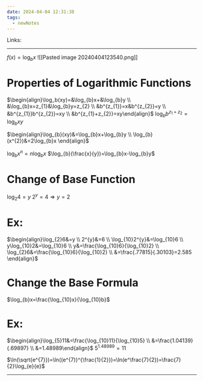 ```yaml
---
date: 2024-04-04 12:31:38
tags:
  - newNotes
---
```

Links: 

---
$f(x)=\log_{b}x$
![[Pasted image 20240404123540.png]]
# Properties of Logarithmic Functions
$\begin{align}\log_b(xy)=&\log_{b}x+&\log_{b}y \\ &\log_{b}x=z_{1}&\log_{b}y=z_{2} \\ &b^{z_{1}}=x&b^{z_{2}}=y \\ &b^{z_{1}}b^{z_{2}}=xy \\ &b^{z_{1}+z_{2}}=xy\end{align}$
$\log_{b}b^{z_{1}+z_{2}}=\log_{b}xy$

$\begin{align}\log_{b}(xy)&=\log_{b}x+\log_{b}y \\ \log_{b}(x^{2})&=2\log_{b}x \end{align}$

$\log_{b}x^{n}=n\log_{b}x$
$\log_{b}(\frac{x}{y})=\log_{b}x-\log_{b}y$
# Change of Base Function
$\log_{2}4=y$  $2^{y}=4\Rightarrow y=2$

# Ex:
$\begin{align}\log_{2}6&=y \\ 2^{y}&=6 \\ \log_{10}2^{y}&=\log_{10}6 \\ y\log_{10}2&=\log_{10}6 \\ y&=\frac{\log_{10}6}{\log_{10}2} \\ \log_{2}6&=\frac{\log_{10}6}{\log_{10}2} \\ &=\frac{.77815}{.30103}=2.585 \end{align}$
# Change the Base Formula
$\log_{b}x=\frac{\log_{10}x}{\log_{10}b}$
# Ex:
$\begin{align}\log_{5}11&=\frac{\log_{10}11}{\log_{10}5} \\ &=\frac{1.04139}{.69897} \\ &=1.48989\end{align}$
$5^{1.48989}= 11$

$\ln(\sqrt{e^{7}})=\ln((e^{7})^{\frac{1}{2}})=\ln(e^\frac{7}{2})=\frac{7}{2}\log_{e}{e}$

---
